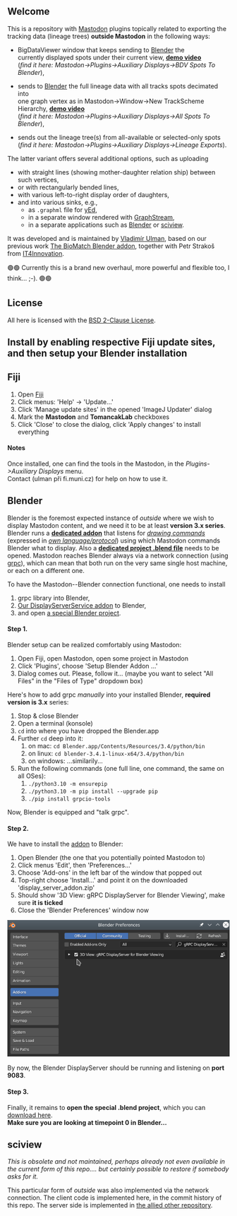 Welcome
-------
This is a repository with [Mastodon](https://github.com/mastodon-sc/mastodon) plugins
topically related to exporting the tracking data (lineage trees) **outside Mastodon** in the following ways:

- BigDataViewer window that keeps sending to [Blender](https://www.blender.org/) the<br/>currently displayed spots under their current view, [**demo video**](https://www.fi.muni.cz/~xulman/files/Mastodon/Blender_ng/demo_videos/MastodonBlender-demo-onlineBDV.webm)<br/>(*find it here: Mastodon->Plugins->Auxiliary Displays->BDV Spots To Blender*),

- sends to [Blender](https://www.blender.org/) the full lineage data with all tracks spots decimated into<br/>one graph vertex as in Mastodon->Window->New TrackScheme Hierarchy, [**demo video**](https://www.fi.muni.cz/~xulman/files/Mastodon/Blender_ng/demo_videos/MastodonBlender-demo-fullLineages.webm)<br/>(*find it here: Mastodon->Plugins->Auxiliary Displays->All Spots To Blender*),

- sends out the lineage tree(s) from all-available or selected-only spots<br/>(*find it here: Mastodon->Plugins->Auxiliary Displays->Lineage Exports*).


The latter variant offers several additional options, such as uploading
- with straight lines (showing mother-daughter relation ship) between such vertices,
- or with rectangularly bended lines,
- with various left-to-right display order of daughters,
- and into various sinks, e.g.,
  - as `.graphml` file for [yEd](https://www.yworks.com/products/yed),
  - in a separate window rendered with [GraphStream](https://graphstream-project.org/),
  - in a separate applications such as [Blender](https://www.blender.org/) or [sciview](https://imagej.net/plugins/sciview).

It was developed and is maintained by [Vladimír Ulman](http://www.fi.muni.cz/~xulman/),
based on our previous work [The BioMatch Blender addon](https://www.fi.muni.cz/~xulman/files/Mastodon/Blender/),
together with Petr Strakoš from [IT4Innovation](https://www.it4i.cz/en).

:green_circle::green_circle:   Currently this is a brand new overhaul,
more powerful and flexible too, I think... ;-).   :green_circle::green_circle:


License
--------
All here is licensed with the [BSD 2-Clause License](https://choosealicense.com/licenses/bsd-2-clause/).


Install by enabling respective Fiji update sites, and then setup your Blender installation
------------------------------------------------------------------------------------------
## Fiji
1. Open [Fiji](https://fiji.sc/)
1. Click menus: 'Help' -> 'Update...'
1. Click 'Manage update sites' in the opened 'ImageJ Updater' dialog
1. Mark the **Mastodon** and **TomancakLab** checkboxes
1. Click 'Close' to close the dialog, click 'Apply changes' to install everything


#### Notes
Once installed, one can find the tools in the Mastodon, in the _Plugins->Auxiliary Displays_ menu.<br/>
Contact (ulman při fi.muni.cz) for help on how to use it.

## Blender
Blender is the foremost expected instance of *outside* where we wish to display
Mastodon content, and we need it to be at least **version 3.x series**.
Blender runs a [**dedicated addon**](https://github.com/xulman/graphics-net-transfers/raw/master/display_server_initial_Blender_project/display_server_addon.zip)
that listens for [*drawing commands*](https://github.com/xulman/graphics-net-transfers)
(expressed in [*own language/protocol*](https://github.com/xulman/graphics-net-transfers/blob/master/protocol_specification/buckets_with_graphics.proto))
using which Mastodon commands Blender what to display.
Also a [**dedicated project .blend file**](https://github.com/xulman/graphics-net-transfers/raw/master/display_server_initial_Blender_project/display_server_project.blend)
needs to be opened. Mastodon reaches Blender always via a network connection
(using [grpc](https://grpc.io/)), which can mean that both run on the very
same single host machine, or each on a different one.

To have the Mastodon--Blender connection functional, one needs to install

1. grpc library into Blender,
1. [Our DisplayServerService addon](https://github.com/xulman/graphics-net-transfers/raw/master/display_server_initial_Blender_project/display_server_addon.zip) to Blender, 
1. and open [a special Blender project](https://github.com/xulman/graphics-net-transfers/raw/master/display_server_initial_Blender_project/display_server_project.blend).

#### Step 1.
Blender setup can be realized comfortably using Mastodon:

1. Open Fiji, open Mastodon, open some project in Mastodon
1. Click 'Plugins', choose 'Setup Blender Addon ...'
1. Dialog comes out. Please, follow it... (maybe you want to select "All Files" in the "Files of Type" dropdown box)

Here's how to add grpc *manually* into your installed Blender, **required version is 3.x** series:

1. Stop & close Blender
1. Open a terminal (konsole)
1. `cd` into where you have dropped the Blender.app
1. Further `cd` deep into it:
	1. on mac: `cd Blender.app/Contents/Resources/3.4/python/bin`
	1. on linux: `cd blender-3.4.1-linux-x64/3.4/python/bin`
	1. on windows: ...similarily...
1. Run the following commands (one full line, one command, the same on all OSes):
	1. `./python3.10 -m ensurepip`
	1. `./python3.10 -m pip install --upgrade pip`
	1. `./pip install grpcio-tools`

Now, Blender is equipped and "talk grpc".

#### Step 2.
We have to install the
[addon](https://github.com/xulman/graphics-net-transfers/raw/master/display_server_initial_Blender_project/display_server_addon.zip)
to Blender:
1. Open Blender (the one that you potentially pointed Mastodon to)
1. Click menus 'Edit', then 'Preferences...'
1. Choose 'Add-ons' in the left bar of the window that popped out
1. Top-right choose 'Install...' and point it on the downloaded 'display_server_addon.zip'
1. Should show '3D View: gRPC DisplayServer for Blender Viewing', make sure **it is ticked**
1. Close the 'Blender Preferences' window now

![Blender Preferences dialog window](doc/BlendePreferences.png)

By now, the Blender DisplayServer should be running and listening on **port 9083**.

#### Step 3.
Finally, it remains to **open the special .blend project**,
which you can [download here](https://github.com/xulman/graphics-net-transfers/raw/master/display_server_initial_Blender_project/display_server_project.blend).<br/>
**Make sure you are looking at timepoint 0 in Blender...**


## sciview
*This is obsolete and not maintained, perhaps already not even available in the current
form of this repo.... but certainly possible to restore if somebody asks for it.*

This particular form of *outside* was also implemented via the network connection.
The client code is implemented here, in the commit history of this repo.
The server side is implemented in [the allied other repository](https://github.com/mastodon-sc/mastodon-sciview).
